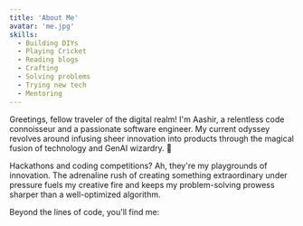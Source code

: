 ```yaml
---
title: 'About Me'
avatar: 'me.jpg'
skills:
  - Building DIYs
  - Playing Cricket
  - Reading blogs
  - Crafting
  - Solving problems
  - Trying new tech
  - Mentoring
---
```


Greetings, fellow traveler of the digital realm! I'm Aashir, a relentless code connoisseur and a passionate software engineer. My current odyssey revolves around infusing sheer innovation into products through the magical fusion of technology and GenAI wizardry. 🌟

Hackathons and coding competitions? Ah, they're my playgrounds of innovation. The adrenaline rush of creating something extraordinary under pressure fuels my creative fire and keeps my problem-solving prowess sharper than a well-optimized algorithm.

Beyond the lines of code, you'll find me:

